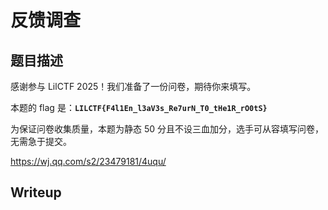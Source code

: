 # 反馈调查

## 题目描述

感谢参与 LilCTF 2025！我们准备了一份问卷，期待你来填写。

本题的 flag 是：**`LILCTF{F4l1En_l3aV3s_Re7urN_T0_tHe1R_rO0tS}`**

为保证问卷收集质量，本题为静态 50 分且不设三血加分，选手可从容填写问卷，无需急于提交。

https://wj.qq.com/s2/23479181/4uqu/

## Writeup

